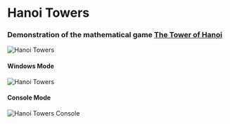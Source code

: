 # Hanoi Towers
### Demonstration of the mathematical game [The Tower of Hanoi](https://en.wikipedia.org/wiki/Tower_of_Hanoi)
![Hanoi Towers](https://github.com/PrisonerM13/HanoiTowers/blob/master/gif/HanoiTowers.gif "Hanoi Towers")

#### Windows Mode
![Hanoi Towers](https://github.com/PrisonerM13/HanoiTowers/blob/master/gif/HanoiTowers2.gif "Hanoi Towers")

#### Console Mode
![Hanoi Towers Console](https://github.com/PrisonerM13/HanoiTowers/blob/master/gif/HanoiTowersConsole.gif "Hanoi Towers Console")
